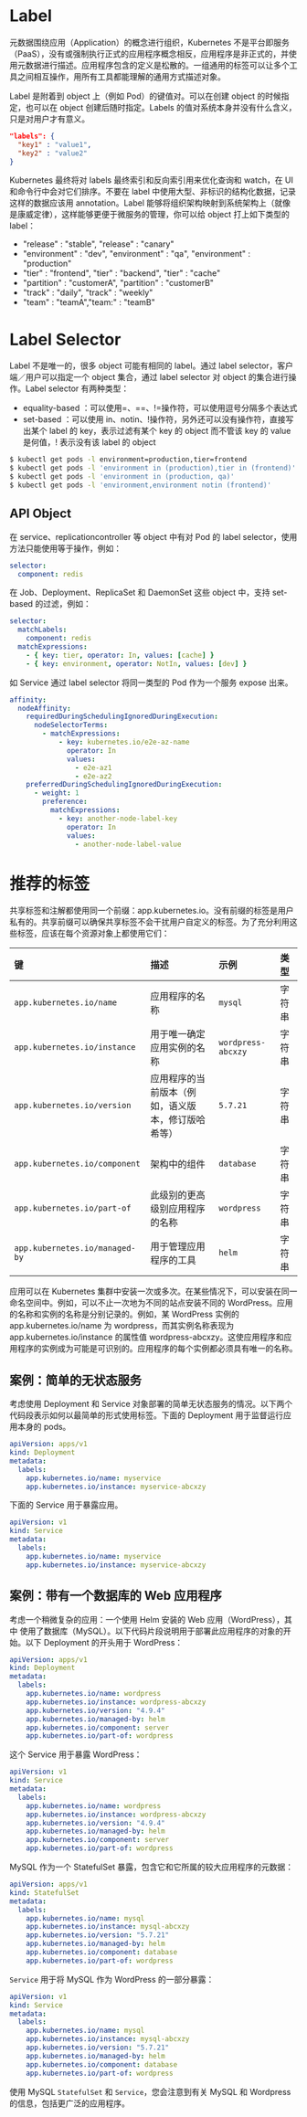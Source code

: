 # Label

元数据围绕应用（Application）的概念进行组织，Kubernetes 不是平台即服务（PaaS），没有或强制执行正式的应用程序概念相反，应用程序是非正式的，并使用元数据进行描述。应用程序包含的定义是松散的。一组通用的标签可以让多个工具之间相互操作，用所有工具都能理解的通用方式描述对象。

Label 是附着到 object 上（例如 Pod）的键值对。可以在创建 object 的时候指定，也可以在 object 创建后随时指定。Labels 的值对系统本身并没有什么含义，只是对用户才有意义。

```json
"labels": {
  "key1" : "value1",
  "key2" : "value2"
}
```

Kubernetes 最终将对 labels 最终索引和反向索引用来优化查询和 watch，在 UI 和命令行中会对它们排序。不要在 label 中使用大型、非标识的结构化数据，记录这样的数据应该用 annotation。Label 能够将组织架构映射到系统架构上（就像是康威定律），这样能够更便于微服务的管理，你可以给 object 打上如下类型的 label：

- "release" : "stable", "release" : "canary"
- "environment" : "dev", "environment" : "qa", "environment" : "production"
- "tier" : "frontend", "tier" : "backend", "tier" : "cache"
- "partition" : "customerA", "partition" : "customerB"
- "track" : "daily", "track" : "weekly"
- "team" : "teamA","team:" : "teamB"

# Label Selector

Label 不是唯一的，很多 object 可能有相同的 label。通过 label selector，客户端／用户可以指定一个 object 集合，通过 label selector 对 object 的集合进行操作。Label selector 有两种类型：

- equality-based ：可以使用=、==、!=操作符，可以使用逗号分隔多个表达式
- set-based ：可以使用 in、notin、!操作符，另外还可以没有操作符，直接写出某个 label 的 key，表示过滤有某个 key 的 object 而不管该 key 的 value 是何值，! 表示没有该 label 的 object

```sh
$ kubectl get pods -l environment=production,tier=frontend
$ kubectl get pods -l 'environment in (production),tier in (frontend)'
$ kubectl get pods -l 'environment in (production, qa)'
$ kubectl get pods -l 'environment,environment notin (frontend)'
```

## API Object

在 service、replicationcontroller 等 object 中有对 Pod 的 label selector，使用方法只能使用等于操作，例如：

```yml
selector:
  component: redis
```

在 Job、Deployment、ReplicaSet 和 DaemonSet 这些 object 中，支持 set-based 的过滤，例如：

```yml
selector:
  matchLabels:
    component: redis
  matchExpressions:
    - { key: tier, operator: In, values: [cache] }
    - { key: environment, operator: NotIn, values: [dev] }
```

如 Service 通过 label selector 将同一类型的 Pod 作为一个服务 expose 出来。

```yml
affinity:
  nodeAffinity:
    requiredDuringSchedulingIgnoredDuringExecution:
      nodeSelectorTerms:
        - matchExpressions:
            - key: kubernetes.io/e2e-az-name
              operator: In
              values:
                - e2e-az1
                - e2e-az2
    preferredDuringSchedulingIgnoredDuringExecution:
      - weight: 1
        preference:
          matchExpressions:
            - key: another-node-label-key
              operator: In
              values:
                - another-node-label-value
```

# 推荐的标签

共享标签和注解都使用同一个前缀：app.kubernetes.io。没有前缀的标签是用户私有的。共享前缀可以确保共享标签不会干扰用户自定义的标签。为了充分利用这些标签，应该在每个资源对象上都使用它们：

| 键                             | 描述                                               | 示例               | 类型   |
| :----------------------------- | :------------------------------------------------- | :----------------- | :----- |
| `app.kubernetes.io/name`       | 应用程序的名称                                     | `mysql`            | 字符串 |
| `app.kubernetes.io/instance`   | 用于唯一确定应用实例的名称                         | `wordpress-abcxzy` | 字符串 |
| `app.kubernetes.io/version`    | 应用程序的当前版本（例如，语义版本，修订版哈希等） | `5.7.21`           | 字符串 |
| `app.kubernetes.io/component`  | 架构中的组件                                       | `database`         | 字符串 |
| `app.kubernetes.io/part-of`    | 此级别的更高级别应用程序的名称                     | `wordpress`        | 字符串 |
| `app.kubernetes.io/managed-by` | 用于管理应用程序的工具                             | `helm`             | 字符串 |

应用可以在 Kubernetes 集群中安装一次或多次。在某些情况下，可以安装在同一命名空间中。例如，可以不止一次地为不同的站点安装不同的 WordPress。应用的名称和实例的名称是分别记录的。例如，某 WordPress 实例的 app.kubernetes.io/name 为 wordpress，而其实例名称表现为 app.kubernetes.io/instance 的属性值 wordpress-abcxzy。这使应用程序和应用程序的实例成为可能是可识别的。应用程序的每个实例都必须具有唯一的名称。

## 案例：简单的无状态服务

考虑使用 Deployment 和 Service 对象部署的简单无状态服务的情况。以下两个代码段表示如何以最简单的形式使用标签。下面的 Deployment 用于监督运行应用本身的 pods。

```yml
apiVersion: apps/v1
kind: Deployment
metadata:
  labels:
    app.kubernetes.io/name: myservice
    app.kubernetes.io/instance: myservice-abcxzy
```

下面的 Service 用于暴露应用。

```yml
apiVersion: v1
kind: Service
metadata:
  labels:
    app.kubernetes.io/name: myservice
    app.kubernetes.io/instance: myservice-abcxzy
```

## 案例：带有一个数据库的 Web 应用程序

考虑一个稍微复杂的应用：一个使用 Helm 安装的 Web 应用（WordPress），其中 使用了数据库（MySQL）。以下代码片段说明用于部署此应用程序的对象的开始。以下 Deployment 的开头用于 WordPress：

```yml
apiVersion: apps/v1
kind: Deployment
metadata:
  labels:
    app.kubernetes.io/name: wordpress
    app.kubernetes.io/instance: wordpress-abcxzy
    app.kubernetes.io/version: "4.9.4"
    app.kubernetes.io/managed-by: helm
    app.kubernetes.io/component: server
    app.kubernetes.io/part-of: wordpress
```

这个 Service 用于暴露 WordPress：

```yml
apiVersion: v1
kind: Service
metadata:
  labels:
    app.kubernetes.io/name: wordpress
    app.kubernetes.io/instance: wordpress-abcxzy
    app.kubernetes.io/version: "4.9.4"
    app.kubernetes.io/managed-by: helm
    app.kubernetes.io/component: server
    app.kubernetes.io/part-of: wordpress
```

MySQL 作为一个 StatefulSet 暴露，包含它和它所属的较大应用程序的元数据：

```yml
apiVersion: apps/v1
kind: StatefulSet
metadata:
  labels:
    app.kubernetes.io/name: mysql
    app.kubernetes.io/instance: mysql-abcxzy
    app.kubernetes.io/version: "5.7.21"
    app.kubernetes.io/managed-by: helm
    app.kubernetes.io/component: database
    app.kubernetes.io/part-of: wordpress
```

`Service` 用于将 MySQL 作为 WordPress 的一部分暴露：

```yaml
apiVersion: v1
kind: Service
metadata:
  labels:
    app.kubernetes.io/name: mysql
    app.kubernetes.io/instance: mysql-abcxzy
    app.kubernetes.io/version: "5.7.21"
    app.kubernetes.io/managed-by: helm
    app.kubernetes.io/component: database
    app.kubernetes.io/part-of: wordpress
```

使用 MySQL `StatefulSet` 和 `Service`，您会注意到有关 MySQL 和 Wordpress 的信息，包括更广泛的应用程序。
